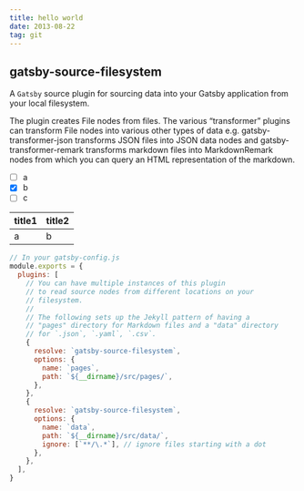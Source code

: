 ```yaml
---
title: hello world
date: 2013-08-22
tag: git
---
```


## gatsby-source-filesystem

A `Gatsby` source plugin for sourcing data into your Gatsby application from your local filesystem.

The plugin creates File nodes from files. The various “transformer” plugins can transform File nodes into various other types of data e.g. gatsby-transformer-json transforms JSON files into JSON data nodes and gatsby-transformer-remark transforms markdown files into MarkdownRemark nodes from which you can query an HTML representation of the markdown.

- [ ] a
- [x] b
- [ ] c

| title1 | title2 |
| ------ | ------ |
| a      | b      |

```js
// In your gatsby-config.js
module.exports = {
  plugins: [
    // You can have multiple instances of this plugin
    // to read source nodes from different locations on your
    // filesystem.
    //
    // The following sets up the Jekyll pattern of having a
    // "pages" directory for Markdown files and a "data" directory
    // for `.json`, `.yaml`, `.csv`.
    {
      resolve: `gatsby-source-filesystem`,
      options: {
        name: `pages`,
        path: `${__dirname}/src/pages/`,
      },
    },
    {
      resolve: `gatsby-source-filesystem`,
      options: {
        name: `data`,
        path: `${__dirname}/src/data/`,
        ignore: [`**/\.*`], // ignore files starting with a dot
      },
    },
  ],
}
```